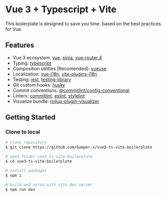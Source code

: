 # Vue 3 + Typescript + Vite

This boilerplate is designed to save you time.
based on the best practices for Vue.

## Features
- Vue 3 ecosystem: [vue](https://github.com/vuejs/vue-next), [pinia](https://github.com/posva/pinia), [vue-router 4](https://github.com/vuejs/vue-router-next)
- Typing: [typescript](https://github.com/microsoft/TypeScript)
- Composition utilities [Recomended]: [vueuse](https://github.com/vueuse/vueuse)
- Localization: [vue-i18n](https://github.com/intlify/vue-i18n-next), [vite-plugins-i18n](https://github.com/intlify/vite-plugin-vue-i18n)
- Testing: [jest](https://github.com/facebook/jest), [testing-library](https://testing-library.com/docs/vue-testing-library/intro)
- Git custom hooks: [husky](https://github.com/typicode/husky)
- Commit conventions: [@commitlint/config-conventional](https://github.com/conventional-changelog/commitlint/tree/master/%40commitlint/config-conventional)
- Linters: [commitlint](https://github.com/conventional-changelog/commitlint), [eslint](https://github.com/eslint/eslint), [stylelint](https://github.com/stylelint/stylelint)
- Visualize bundle: [rollup-plugin-visualizer](https://github.com/btd/rollup-plugin-visualizer)

## Getting Started
### Clone to local

```bash
# clone repository
$ git clone https://github.com/Gumper-x/vue3-ts-vite-boilerplate

# open folder vue3-ts-vite-boilerplate
$ cd vue3-ts-vite-boilerplate

# install packages
$ npm i

# build and serve with vite dev server
$ npm run dev
```